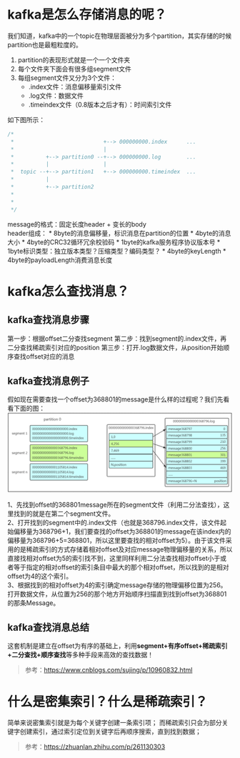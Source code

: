 # kafka是怎么存储消息的呢？

我们知道，kafka中的一个topic在物理层面被分为多个partition，其实存储的时候partition也是最粗粒度的。

1. partition的表现形式就是一个一个文件夹
2. 每个文件夹下面会有很多组segment文件
3. 每组segment文件又分为3个文件：
    * .index文件：消息偏移量索引文件
    * .log文件：数据文件
    * .timeindex文件（0.8版本之后才有）：时间索引文件

如下图所示：
```java
/*
 *                            +--> 000000000.index      ...
 *                            |
 *          +--> partition0 --+--> 000000000.log        ...
 *          |                 |
 *  topic --+--> partition1   +--> 000000000.timeindex  ...
 *          |
 *          +--> partition2
 *          
 *          
 */
```

message的格式：固定长度header + 变长的body    
header组成：
    * 8byte的消息偏移量，标识消息在partition的位置
    * 4byte的消息大小
    * 4byte的CRC32循环冗余校验码
    * 1byte的kafka服务程序协议版本号
    * 1byte标识类型：独立版本类型？压缩类型？编码类型？
    * 4byte的keyLength
    * 4byte的payloadLength消费消息长度

# kafka怎么查找消息？
## kafka查找消息步骤
第一步：根据offset二分查找segment
第二步：找到segment的.index文件，再二分查找稀疏索引对应的position
第三步：打开.log数据文件，从position开始顺序查找offset对应的消息

## kafka查找消息例子
假如现在需要查找一个offset为368801的message是什么样的过程呢？我们先看看下面的图：
![kafka查找消息](./pic/kafka_message_search_flow.png)

1、先找到offset的368801message所在的segment文件（利用二分法查找），这里找到的就是在第二个segment文件。   
2、打开找到的segment中的.index文件（也就是368796.index文件，该文件起始偏移量为368796+1，我们要查找的offset为368801的message在该index内的偏移量为368796+5=368801，所以这里要查找的相对offset为5）。由于该文件采用的是稀疏索引的方式存储着相对offset及对应message物理偏移量的关系，所以直接找相对offset为5的索引找不到，这里同样利用二分法查找相对offset小于或者等于指定的相对offset的索引条目中最大的那个相对offset，所以找到的是相对offset为4的这个索引。   
3、根据找到的相对offset为4的索引确定message存储的物理偏移位置为256。打开数据文件，从位置为256的那个地方开始顺序扫描直到找到offset为368801的那条Message。   

## kafka查找消息总结
这套机制是建立在offset为有序的基础上，利用**segment+有序offset+稀疏索引+二分查找+顺序查找**等多种手段来高效的查找数据！

> 参考：https://www.cnblogs.com/sujing/p/10960832.html

# 什么是密集索引？什么是稀疏索引？
简单来说密集索引就是为每个关键字创建一条索引项；
而稀疏索引只会为部分关键字创建索引，通过索引定位到关键字后再顺序搜索，直到找到数据；

> 参考：https://zhuanlan.zhihu.com/p/261130303